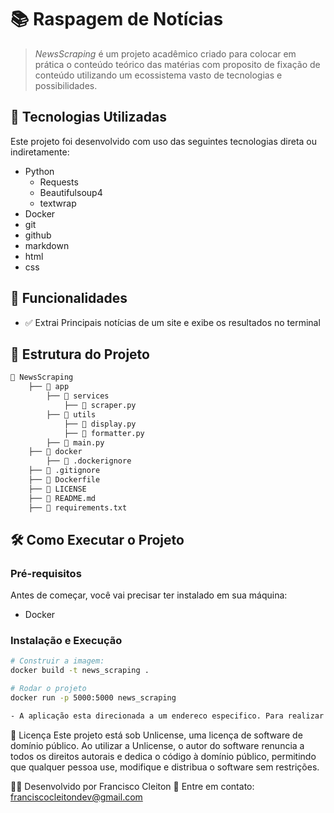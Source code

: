 # 📚 Raspagem de Notícias

> <i>NewsScraping</i> é um projeto acadêmico criado para colocar em prática o conteúdo teórico das matérias com proposito de fixação de conteúdo utilizando um ecossistema vasto de tecnologias e possibilidades.

## 🚀 Tecnologias Utilizadas

Este projeto foi desenvolvido com uso das seguintes tecnologias direta ou indiretamente:

- Python
    - Requests
    - Beautifulsoup4
    - textwrap
- Docker
- git
- github
- markdown
- html
- css

## 📌 Funcionalidades

- ✅ Extrai Principais notícias de um site e exibe os resultados no terminal


## 📂 Estrutura do Projeto

```bash
📂 NewsScraping
    ├── 📁 app  
        ├── 📁 services 
            ├── 📄 scraper.py
        ├── 📁 utils
            ├── 📄 display.py
            ├── 📄 formatter.py
        ├── 📄 main.py
    ├── 📁 docker
        ├── 📄 .dockerignore
    ├── 📄 .gitignore 
    ├── 📄 Dockerfile  
    ├── 📄 LICENSE
    ├── 📄 README.md 
    ├── 📄 requirements.txt
```

## 🛠️ Como Executar o Projeto

### Pré-requisitos

Antes de começar, você vai precisar ter instalado em sua máquina:

- Docker

### Instalação e Execução

```bash
# Construir a imagem:
docker build -t news_scraping .

# Rodar o projeto
docker run -p 5000:5000 news_scraping

- A aplicação esta direcionada a um endereco especifico. Para realizar mudanças deve alterar os paramentros, e ter conhecimentos de html e css.
```
📝 Licença
Este projeto está sob Unlicense, uma licença de software de domínio público. Ao utilizar a Unlicense, o autor do software renuncia a todos os direitos autorais e dedica o código à domínio público, permitindo que qualquer pessoa use, modifique e distribua o software sem restrições.

👨‍💻 Desenvolvido por Francisco Cleiton
📌 Entre em contato: franciscocleitondev@gmail.com
